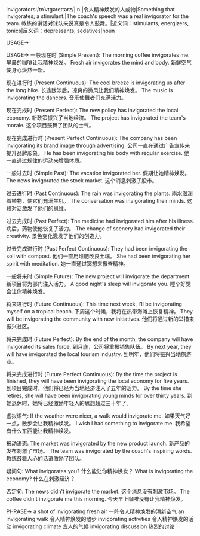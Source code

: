 invigorators:/ɪnˈvɪɡəreɪtərz/| n.|令人精神焕发的人或物|Something that invigorates; a stimulant.|The coach's speech was a real invigorator for the team. 教练的讲话对球队来说真是令人鼓舞。|近义词：stimulants, energizers, tonics|反义词：depressants, sedatives|noun

USAGE->

USAGE->
一般现在时 (Simple Present):
The morning coffee invigorates me. 早晨的咖啡让我精神焕发。
Fresh air invigorates the mind and body. 新鲜空气使身心焕然一新。


现在进行时 (Present Continuous):
The cool breeze is invigorating us after the long hike. 长途跋涉后，凉爽的微风让我们精神焕发。
The music is invigorating the dancers. 音乐使舞者们充满活力。


现在完成时 (Present Perfect):
The new policy has invigorated the local economy. 新政策振兴了当地经济。
The project has invigorated the team's morale. 这个项目鼓舞了团队的士气。


现在完成进行时 (Present Perfect Continuous):
The company has been invigorating its brand image through advertising.  公司一直在通过广告宣传来提升品牌形象。
He has been invigorating his body with regular exercise. 他一直通过规律的运动来增强体质。


一般过去时 (Simple Past):
The vacation invigorated her. 假期让她精神焕发。
The news invigorated the stock market.  这个消息刺激了股市。


过去进行时 (Past Continuous):
The rain was invigorating the plants. 雨水滋润着植物，使它们充满生机。
The conversation was invigorating their minds.  这段对话激发了他们的思维。


过去完成时 (Past Perfect):
The medicine had invigorated him after his illness.  病后，药物使他恢复了活力。
The change of scenery had invigorated their creativity.  景色变化激发了他们的创造力。


过去完成进行时 (Past Perfect Continuous):
They had been invigorating the soil with compost.  他们一直用堆肥改良土壤。
She had been invigorating her spirit with meditation. 她一直通过冥想来振奋精神。


一般将来时 (Simple Future):
The new project will invigorate the department. 新项目将为部门注入活力。
A good night's sleep will invigorate you.  睡个好觉会让你精神焕发。


将来进行时 (Future Continuous):
This time next week, I'll be invigorating myself on a tropical beach.  下周这个时候，我将在热带海滩上恢复精神。
They will be invigorating the community with new initiatives. 他们将通过新的举措来振兴社区。


将来完成时 (Future Perfect):
By the end of the month, the company will have invigorated its sales force. 到月底，公司将重振销售队伍。
By next year, they will have invigorated the local tourism industry.  到明年，他们将振兴当地旅游业。


将来完成进行时 (Future Perfect Continuous):
By the time the project is finished, they will have been invigorating the local economy for five years.  到项目完成时，他们将已经为当地经济注入了五年的活力。
By the time she retires, she will have been invigorating young minds for over thirty years. 到她退休时，她将已经激励年轻人的思想超过三十年了。

虚拟语气:
If the weather were nicer, a walk would invigorate me. 如果天气好一点，散步会让我精神焕发。
I wish I had something to invigorate me. 我希望有什么东西能让我精神焕发。


被动语态:
The market was invigorated by the new product launch. 新产品的发布刺激了市场。
The team was invigorated by the coach's inspiring words. 教练鼓舞人心的话语激励了团队。

疑问句:
What invigorates you? 什么能让你精神焕发？
What is invigorating the economy? 什么在刺激经济？


否定句:
The news didn't invigorate the market.  这个消息没有刺激市场。
The coffee didn't invigorate me this morning.  今天早上咖啡没有让我精神焕发。



PHRASE->
a shot of invigorating fresh air 一阵令人精神焕发的清新空气
an invigorating walk  令人精神焕发的散步
invigorating activities  令人精神焕发的活动
invigorating climate  宜人的气候
invigorating discussion  热烈的讨论
